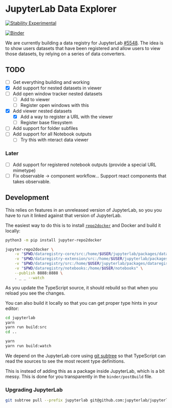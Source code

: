 # JupyterLab Data Explorer

[![Stability Experimental](https://img.shields.io/badge/stability-experimental-red.svg)](https://img.shields.io/badge/stability-experimental-red.svg)

[![Binder](https://mybinder.org/badge_logo.svg)](https://mybinder.org/v2/gh/jupyterlab/jupyterlab-data-explorer/master)

We are currently building a data registry for JupyterLab [#5548](https://github.com/jupyterlab/jupyterlab/issues/5548). The idea is to show users datasets that have been registered and allow users to view those datasets, by relying on a series of data converters.

## TODO

- [ ] Get everything building and working
- [x] Add support for nested datasets in viewer
- [ ] Add open window tracker nested datasets
  - [ ] Add to viewer
  - [ ] Register open windows with this
- [x] Add viewer nested datasets
  - [x] Add a way to register a URL with the viewer
  - [ ] Register base filesystem
- [ ] Add support for folder subfiles
- [ ] Add support for all Notebook outputs
  - [ ] Try this with nteract data viewer

### Later

- [ ] Add support for registered notebook outputs (provide a special URL mimetype)
- [ ] Fix observable -> component workflow... Support react components that takes observable.

## Development

This relies on features in an unreleased version of JupyterLab, so you you have to run it linked against that version of JupyterLab.

The easiest way to do this is to install [`repo2docker`](https://repo2docker.readthedocs.io/en/latest/usage.html) and Docker
and build it locally:

```bash
python3 -m pip install jupyter-repo2docker

jupyter-repo2docker \
    -v "$PWD/dataregistry-core/src:/home/$USER/jupyterlab/packages/dataregistry-core/src" \
    -v "$PWD/dataregistry-extension/src:/home/$USER/jupyterlab/packages/dataregistry-extension/src" \
    -v "$PWD/dataregistry/src:/home/$USER/jupyterlab/packages/dataregistry/src" \
    -v "$PWD/dataregistry/notebooks:/home/$USER/notebooks" \
    --publish 8888:8888 \
    . _ _ --watch
```

As you update the TypeScript source, it should rebuild so that when you reload you see the changes.

You can also build it locally so that you can get proper type hints in your editor:

```bash
cd jupyterlab
yarn
yarn run build:src
cd ..

yarn
yarn run build:watch
```

We depend on the JupyterLab core using [git subtree](https://manpages.debian.org/testing/git-man/git-subtree.1.en.html) so that TypeScript can read the sources to see the most recent type definitions.

This is instead of adding this as a package inside JupyterLab, which is a bit messy. This is done for you transparently in the `binder/postBuild` file.

### Upgrading JupyterLab

```bash
git subtree pull --prefix jupyterlab git@github.com:jupyterlab/jupyterlab.git master --squash
```
